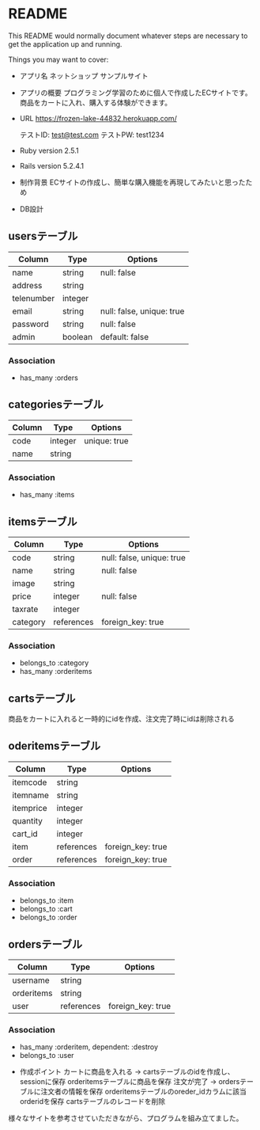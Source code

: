 # README

This README would normally document whatever steps are necessary to get the
application up and running.

Things you may want to cover:

* アプリ名
ネットショップ サンプルサイト

* アプリの概要
プログラミング学習のために個人で作成したECサイトです。
商品をカートに入れ、購入する体験ができます。

* URL
  https://frozen-lake-44832.herokuapp.com/

  テストID: test@test.com
  テストPW: test1234

* Ruby version
  2.5.1

* Rails version
  5.2.4.1

* 制作背景
  ECサイトの作成し、簡単な購入機能を再現してみたいと思ったため

* DB設計
## usersテーブル
|Column|Type|Options|
|------|----|-------|
|name|string|null: false|
|address|string|
|telenumber|integer|
|email|string|null: false, unique: true|
|password|string|null: false|
|admin|boolean|default: false|
### Association
- has_many :orders

## categoriesテーブル
|Column|Type|Options|
|------|----|-------|
|code|integer|unique: true|
|name|string|
### Association
- has_many :items

## itemsテーブル
|Column|Type|Options|
|------|----|-------|
|code|string|null: false, unique: true|
|name|string|null: false|
|image|string|
|price|integer|null: false|
|taxrate|integer|
|category|references|foreign_key: true|
### Association
- belongs_to :category
- has_many :orderitems

## cartsテーブル
商品をカートに入れると一時的にidを作成、注文完了時にidは削除される

## oderitemsテーブル
|Column|Type|Options|
|------|----|-------|
|itemcode|string|
|itemname|string|
|itemprice|integer|
|quantity|integer|
|cart_id|integer|
|item|references|foreign_key: true|
|order|references|foreign_key: true|
### Association
- belongs_to :item
- belongs_to :cart 
- belongs_to :order

## ordersテーブル
|Column|Type|Options|
|------|----|-------|
|username|string|
|orderitems|string|
|user|references|foreign_key: true|
### Association
- has_many :orderitem, dependent: :destroy
- belongs_to :user

* 作成ポイント
カートに商品を入れる → cartsテーブルのidを作成し、sessionに保存
                    orderitemsテーブルに商品を保存
注文が完了 → ordersテーブルに注文者の情報を保存
           orderitemsテーブルのoreder_idカラムに該当orderidを保存
           cartsテーブルのレコードを削除

様々なサイトを参考させていただきながら、プログラムを組み立てました。